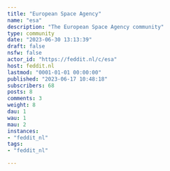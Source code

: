 ```yaml
---
title: "European Space Agency" 
name: "esa"
description: "The European Space Agency community"
type: community
date: "2023-06-30 13:13:39"
draft: false
nsfw: false
actor_id: "https://feddit.nl/c/esa"
host: feddit.nl
lastmod: "0001-01-01 00:00:00"
published: "2023-06-17 10:48:18"
subscribers: 68
posts: 8
comments: 3
weight: 8
dau: 1
wau: 1
mau: 2
instances:
- "feddit_nl"
tags: 
- "feddit_nl"

---
```

